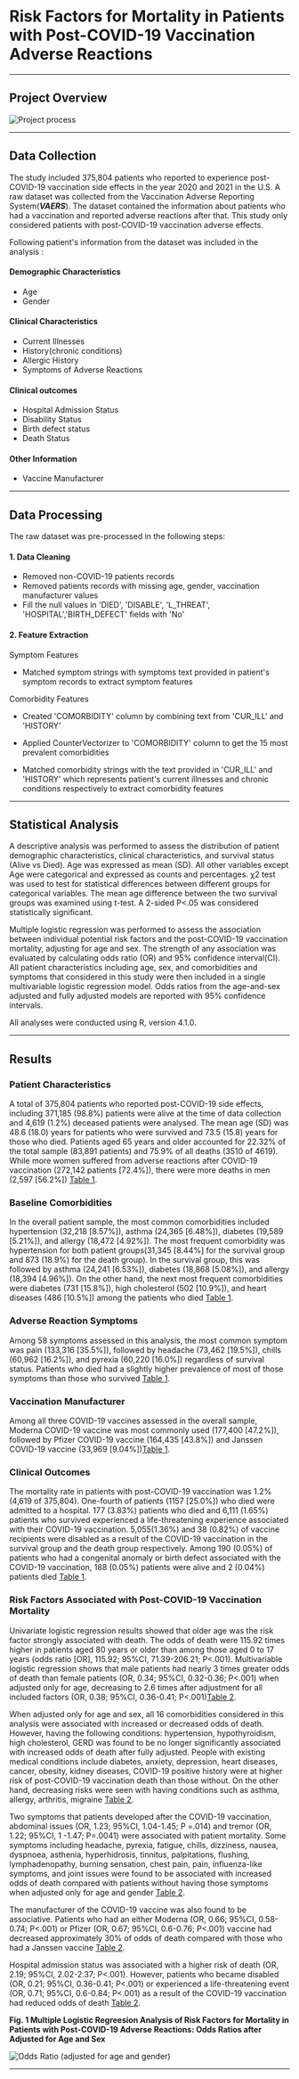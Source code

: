# Risk Factors for Mortality in Patients with Post-COVID-19 Vaccination Adverse Reactions 


****
## Project Overview

![Project process](project-overview.png)


***
## Data Collection


The study included 375,804 patients who reported to experience post-COVID-19 vaccination side effects in the year 2020 and 2021 in the U.S. A raw dataset was collected from the Vaccination Adverse Reporting System(***VAERS***). The dataset contained the information about patients who had a vaccination and reported adverse reactions after that. This study only considered patients with post-COVID-19 vaccination adverse effects. 

Following patient's information from the dataset was included in the analysis : 

#### Demographic Characteristics

- Age
- Gender

#### Clinical Characteristics

- Current Illnesses
- History(chronic conditions)
- Allergic History
- Symptoms of Adverse Reactions

#### Clinical outcomes

- Hospital Admission Status
- Disability Status
- Birth defect status 
- Death Status

#### Other Information
- Vaccine Manufacturer



***
## Data Processing



The raw dataset was pre-processed in the following steps:

#### 1. Data Cleaning

- Removed non-COVID-19 patients records
- Removed patients records with missing age, gender, vaccination manufacturer values
- Fill the null values in 'DIED', 'DISABLE', 'L_THREAT', 'HOSPITAL','BIRTH_DEFECT' fields with 'No'

#### 2. Feature Extraction

Symptom Features

- Matched symptom strings with symptoms text provided in patient's symptom records to extract symptom features


Comorbidity Features

- Created 'COMORBIDITY' column by combining text from 'CUR_ILL' and 'HISTORY'

- Applied CounterVectorizer to 'COMORBIDITY' column to get the 15 most prevalent comorbidities 

- Matched comorbidity strings with the text provided in 'CUR_ILL' and 'HISTORY' which represents patient's current illnesses and chronic conditions respectively to extract comorbidity features



***
## Statistical Analysis 


A descriptive analysis was performed to assess the distribution of patient demographic characteristics, clinical characteristics, and survival status (Alive vs Died). Age was expressed as mean (SD). All other variables except Age were categorical and expressed as counts and percentages. χ2 test was used to test for statistical differences between different groups for categorical variables. The mean age difference between the two survival groups was examined using t-test. A 2-sided P<.05 was considered statistically significant.

Multiple logistic regression was performed to assess the association between individual potential risk factors and the post-COVID-19 vaccination mortality, adjusting for age and sex. The strength of any association was evaluated by calculating odds ratio (OR) and 95% confidence interval(CI). All patient characteristics including age, sex, and comorbidities and symptoms that considered in this study were then included in a single multivariable logistic regression model. Odds ratios from the age-and-sex adjusted and fully adjusted models are reported with 95% confidence intervals. 

All analyses were conducted using R, version 4.1.0. 


***
## Results

### Patient Characteristics 

A total of 375,804 patients who reported post-COVID-19 side effects, including 371,185 (98.8%) patients were alive at the time of data collection and 4,619 (1.2%) deceased patients were analysed. The mean age (SD) was 48.6 (18.0) years for patients who were survived and 73.5 (15.8) years for those who died. Patients aged 65 years and older accounted for 22.32% of the total sample (83,891 patients) and 75.9% of all deaths (3510 of 4619). While more women suffered from adverse reactions after COVID-19 vaccination (272,142 patients [72.4%]), there were more deaths in men (2,597 [56.2%]) [Table 1](https://github.com/JiyoungLee90/COVID-19-Adverse-Reaction/blob/main/table1.pdf).

### Baseline Comorbidities

In the overall patient sample, the most common comorbidities included hypertension (32,218 [8.57%]), asthma (24,365 [6.48%]), diabetes (19,589 [5.21%]), and allergy (18,472 [4.92%]). The most frequent comorbidity was hypertension for both patient groups(31,345 [8.44%] for the survival group and 873 (18.9%) for the death group). In the survival group, this was followed by asthma (24,241 [6.53%]), diabetes (18,868 [5.08%]), and allergy (18,394 [4.96%]). On the other hand, the next most frequent comorbidities were diabetes (731 [15.8%]), high cholesterol (502 [10.9%]), and heart diseases (486 [10.5%]) among the patients who died [Table 1](https://github.com/JiyoungLee90/COVID-19-Adverse-Reaction/blob/main/table1.pdf).


### Adverse Reaction Symptoms 

Among 58 symptoms assessed in this analysis, the most common symptom was pain (133,316 [35.5%]), followed by headache (73,462 [19.5%]), chills (60,962 [16.2%]), and pyrexia (60,220 [16.0%]) regardless of survival status. Patients who died had a slightly higher prevalence of most of those symptoms than those who survived [Table 1](https://github.com/JiyoungLee90/COVID-19-Adverse-Reaction/blob/main/table1.pdf).


### Vaccination Manufacturer

Among all three COVID-19 vaccines assessed in the overall sample, Moderna COVID-19 vaccine was most commonly used (177,400 [47.2%]), followed by Pfizer COVID-19 vaccine (164,435 [43.8%]) and Janssen COVID-19 vaccine (33,969 [9.04%])[Table 1](https://github.com/JiyoungLee90/COVID-19-Adverse-Reaction/blob/main/table1.pdf).


### Clinical Outcomes

The mortality rate in patients with post-COVID-19 vaccination was 1.2% (4,619 of 375,804). One-fourth of patients (1157 [25.0%]) who died were admitted to a hospital. 177 (3.83%) patients who died and 6,111 (1.65%) patients who survived experienced a life-threatening experience associated with their COVID-19 vaccination. 5,055(1.36%) and 38 (0.82%) of vaccine recipients were disabled as a result of the COVID-19 vaccination in the survival group and the death group respectively. Among 190 (0.05%) of patients who had a congenital anomaly or birth defect associated with the COVID-19 vaccination, 188 (0.05%) patients were alive and 2 (0.04%) patients died [Table 1](https://github.com/JiyoungLee90/COVID-19-Adverse-Reaction/blob/main/table1.pdf).


### Risk Factors Associated with Post-COVID-19 Vaccination Mortality

Univariate logistic regression results showed that older age was the risk factor strongly associated with death. The odds of death were 115.92 times higher in patients aged 80 years or older than among those aged 0 to 17 years (odds ratio [OR], 115.92; 95%CI, 71.39-206.21; P<.001). Multivariable logistic regression shows that male patients had nearly 3 times greater odds of death than female patients (OR, 0.34; 95%CI, 0.32-0.36; P<.001) when adjusted only for age, decreasing to 2.6 times after adjustment for all included factors (OR, 0.38; 95%CI, 0.36-0.41; P<.001)[Table 2](https://github.com/JiyoungLee90/COVID-19-Adverse-Reaction/blob/main/table2.pdf).

When adjusted only for age and sex, all 16 comorbidities considered in this analysis were associated with increased or decreased odds of death. However, having the following conditions: hypertension, hypothyroidism, high cholesterol, GERD was found to be no longer significantly associated with increased odds of death after fully adjusted. People with existing medical conditions include diabetes, anxiety, depression, heart diseases, cancer, obesity, kidney diseases, COVID-19 positive history were at higher risk of post-COVID-19 vaccination death than those without. On the other hand, decreasing risks were seen with having conditions such as asthma, allergy, arthritis, migraine [Table 2](https://github.com/JiyoungLee90/COVID-19-Adverse-Reaction/blob/main/table2.pdf).

Two symptoms that patients developed after the COVID-19 vaccination, abdominal issues (OR, 1.23; 95%CI, 1.04-1.45; P =.014) and tremor (OR, 1.22; 95%CI, 1 -1.47; P=.0041) were associated with patient mortality. Some symptoms including headache, pyrexia, fatigue, chills, dizziness, nausea, dyspnoea, asthenia, hyperhidrosis, tinnitus, palpitations, flushing, lymphadenopathy, burning sensation, chest pain, pain, influenza-like symptoms, and joint issues were found to be associated with increased odds of death compared with patients without having those symptoms when adjusted only for age and gender [Table 2](https://github.com/JiyoungLee90/COVID-19-Adverse-Reaction/blob/main/table2.pdf).

The manufacturer of the COVID-19 vaccine was also found to be associative. Patients who had an either Moderna (OR, 0.66; 95%CI, 0.58-0.74; P<.001) or Pfizer (OR, 0.67; 95%CI, 0.6-0.76; P<.001) vaccine had decreased approximately 30% of odds of death compared with those who had a Janssen vaccine [Table 2](https://github.com/JiyoungLee90/COVID-19-Adverse-Reaction/blob/main/table2.pdf).

Hospital admission status was associated with a higher risk of death
(OR, 2.19; 95%CI, 2.02-2.37; P<.001). However, patients who became disabled (OR, 0.21; 95%CI, 0.36-0.41; P<.001) or experienced a life-threatening event (OR, 0.71; 95%CI, 0.6-0.84; P<.001) as a result of the COVID-19 vaccination had reduced odds of death [Table 2](https://github.com/JiyoungLee90/COVID-19-Adverse-Reaction/blob/main/table2.pdf).


**Fig. 1 Multiple Logistic Regreesion Analysis of Risk Factors for Mortality in Patients with Post-COVID-19 Adverse Reactions: Odds Ratios after Adjusted for Age and Sex**

![Odds Ratio (adjusted for age and gender)](odds_ratio.png)





***


```python

```
